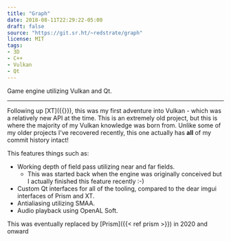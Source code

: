 ```yaml
---
title: "Graph"
date: 2018-08-11T22:29:22-05:00
draft: false
source: "https://git.sr.ht/~redstrate/graph"
license: MIT
tags:
- 3D
- C++
- Vulkan
- Qt
---
```


Game engine utilizing Vulkan and Qt.

<!--more-->
---

Following up [XT]({{<ref XT>}}), this was my first adventure into Vulkan - which was a relatively new API at the time. This is an extremely old project, but this is where the majority of my Vulkan knowledge was born from. Unlike some of my older projects I've recovered recently, this one actually has **all** of my commit history intact!

This features things such as:
* Working depth of field pass utilizing near and far fields.
    * This was started back when the engine was originally conceived but I actually finished this feature recently :-)
* Custom Qt interfaces for all of the tooling, compared to the dear imgui interfaces of Prism and XT.
* Antialiasing utilizing SMAA.
* Audio playback using OpenAL Soft.

This was eventually replaced by [Prism]({{< ref prism >}}) in 2020 and onward
